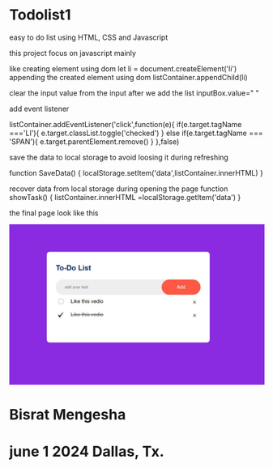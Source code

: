 # Todolist1

easy to do list using HTML, CSS and Javascript

this project focus on javascript mainly

like creating element using dom
let li = document.createElement('li')
appending the created element using dom
listContainer.appendChild(li)

clear the input value from the input after we add the list
inputBox.value=" "

add event listener

listContainer.addEventListener('click',function(e){
if(e.target.tagName ==='LI'){
e.target.classList.toggle('checked')
}
else if(e.target.tagName === 'SPAN'){
e.target.parentElement.remove()
}
},false)

save the data to local storage to avoid loosing it during refreshing

function SaveData() {
localStorage.setItem('data',listContainer.innerHTML)
}

recover data from local storage during opening the page
function showTask() {
listContainer.innerHTML =localStorage.getItem('data')
}

the final page look like this

<img src='./images/finalPicture2.jpg' />

# Bisrat Mengesha

# june 1 2024 Dallas, Tx.
